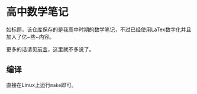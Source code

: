 # 高中数学笔记
如标题，该仓库保存的是我高中时期的数学笔记，不过已经使用LaTex数字化并且加入了亿\~些\~内容。

更多的话请见[前言](https://github.com/jason-bowen-zheng/math-notes/blob/master/src/intro.tex)，这里就不多说了。

## 编译
直接在Linux上运行`make`即可。
